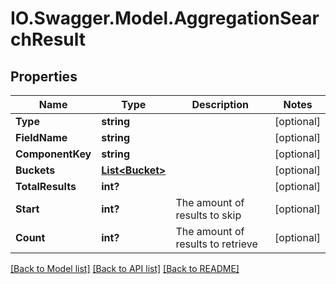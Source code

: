 # IO.Swagger.Model.AggregationSearchResult
## Properties

Name | Type | Description | Notes
------------ | ------------- | ------------- | -------------
**Type** | **string** |  | [optional] 
**FieldName** | **string** |  | [optional] 
**ComponentKey** | **string** |  | [optional] 
**Buckets** | [**List&lt;Bucket&gt;**](Bucket.md) |  | [optional] 
**TotalResults** | **int?** |  | [optional] 
**Start** | **int?** | The amount of results to skip | [optional] 
**Count** | **int?** | The amount of results to retrieve | [optional] 

[[Back to Model list]](../README.md#documentation-for-models) [[Back to API list]](../README.md#documentation-for-api-endpoints) [[Back to README]](../README.md)

